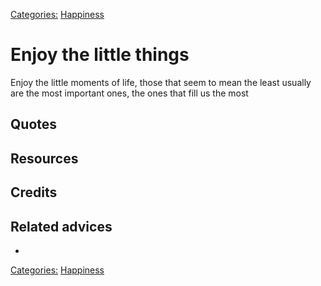 [Categories:](../Categories/index.md) [Happiness](../Categories/Happiness.md)
# Enjoy the little things

Enjoy the little moments of life, those that seem to mean the least usually are the most important ones, the ones that fill us the most

## Quotes

## Resources

## Credits

## Related advices

- 

[Categories:](../Categories/index.md) [Happiness](../Categories/Happiness.md)